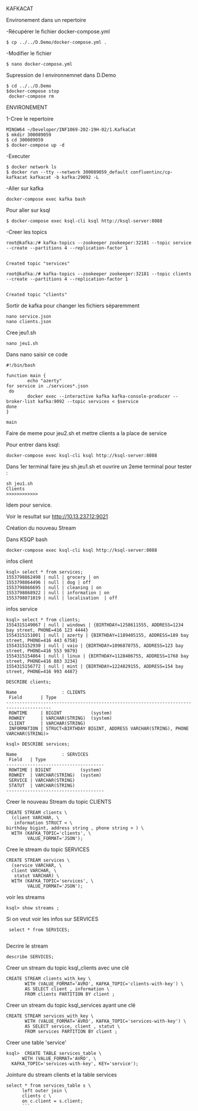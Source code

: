 KAFKACAT

Environement dans un repertoire

 -Récupérer le fichier docker-compose.yml 
 
 ``` 
 $ cp ../../D.Demo/docker-compose.yml .
 ```
 
 -Modifier le fichier
 
 ```
 $ nano docker-compose.yml
 ```
 

Supression de l environnemnet dans D.Demo
```
$ cd ../../D.Demo
$docker-compose stop 
 docker-compose rm 
 ```
 
 
 
ENVIRONEMENT

1-Cree le repertoire

```  
MINGW64 ~/Developer/INF1069-202-19H-02/1.KafkaCat
$ mkdir 300089059
$ cd 300089059
$ docker-compose up -d 
 ```
 

 
 -Executer
 
 ``` 
$ docker network ls
$ docker run --tty --network 300089059_default confluentinc/cp-kafkacat kafkacat -b kafka:29092 -L
```

-Aller sur kafka 

``` 
docker-compose exec kafka bash 
```
Pour aller sur ksql
```
$ docker-compose exec ksql-cli ksql http://ksql-server:8088

```

-Creer les topics
``` 
root@kafka:/# kafka-topics --zookeeper zookeeper:32181 --topic service --create --partitions 4 --replication-factor 1


Created topic "services" 
```

``` 
root@kafka:/# kafka-topics --zookeeper zookeeper:32181 --topic clients --create --partitions 4 --replication-factor 1


Created topic "clients" 
```
Sortir de kafka pour changer les fichiers séparemment
```
nano service.json
nano clients.json
```
Cree jeu1.sh
``` 
nano jeu1.sh
```
Dans nano saisir ce code
```
#!/bin/bash

function main {
        echo "azerty"
for service in ./services*.json 
 do
        docker exec --interactive kafka kafka-console-producer --broker-list kafka:9092 --topic services < $service
done
}

main
```

Faire de meme pour jeu2.sh et mettre clients a la place de service

Pour entrer dans ksql:
``` 
docker-compose exec ksql-cli ksql http://ksql-server:8088 
```


Dans 1er terminal faire jeu sh.jeu1.sh et ouvrire un 2eme terminal pour tester :

```
sh jeu1.sh
Clients
>>>>>>>>>>>>
```
Idem pour service.


Voir le resultat sur http://10.13.237.12:9021


Création du nouveau Stream

Dans KSQP bash
```
docker-compose exec ksql-cli ksql http://ksql-server:8088
```
infos client
```
ksql> select * from services;
1553798862498 | null | grocery | on
1553798864496 | null | dog | off
1553798866695 | null | cleaning | on
1553798868922 | null | information | on
1553798871019 | null | localisation  | off
```
infos service
```
ksql> select * from clients;
1554315149067 | null | windows | {BIRTHDAY=1258611555, ADDRESS=1234 bay street, PHONE=416 123 4444}
1554315151001 | null | azerty | {BIRTHDAY=1189405155, ADDRESS=189 bay street, PHONE=416 443 6758}
1554315152930 | null | vaio | {BIRTHDAY=1096870755, ADDRESS=123 bay street, PHONE=416 553 9879}
1554315154864 | null | linux | {BIRTHDAY=1128406755, ADDRESS=1768 bay street, PHONE=416 883 3234}
1554315156772 | null | mint | {BIRTHDAY=1224829155, ADDRESS=154 bay street, PHONE=416 993 4487}
```
```
DESCRIBE clients;

Name                 : CLIENTS
 Field       | Type
---------------------------------------------------------------------------------------
 ROWTIME     | BIGINT           (system)
 ROWKEY      | VARCHAR(STRING)  (system)
 CLIENT      | VARCHAR(STRING)
 INFORMATION | STRUCT<BIRTHDAY BIGINT, ADDRESS VARCHAR(STRING), PHONE VARCHAR(STRING)>
```
```
ksql> DESCRIBE services;

Name                 : SERVICES
 Field   | Type
-------------------------------------
 ROWTIME | BIGINT           (system)
 ROWKEY  | VARCHAR(STRING)  (system)
 SERVICE | VARCHAR(STRING)
 STATUT  | VARCHAR(STRING)
-------------------------------------

```

Creer le nouveau Stream du topic CLIENTS
```
CREATE STREAM clients \
  (client VARCHAR, \
   information STRUCT < \
birthday bigint, address string , phone string > ) \
  WITH (KAFKA_TOPIC='clients', \
        VALUE_FORMAT='JSON');
```
Cree le stream du topic SERVICES
```
CREATE STREAM services \
  (service VARCHAR, \
  client VARCHAR, \
   statut VARCHAR) \
  WITH (KAFKA_TOPIC='services', \
        VALUE_FORMAT='JSON');
```
voir les streams
```
ksql> show streams ;
```
Si on veut voir les infos sur SERVICES
```
 select * from SERVICES;
 
```
Decrire le stream
```
describe SERVICES;
```
Creer un stream du topic ksql_clients avec une clé 
```
CREATE STREAM clients_with_key \
       WITH (VALUE_FORMAT='AVRO', KAFKA_TOPIC='clients-with-key') \
       AS SELECT client , information \
       FROM clients PARTITION BY client ;
```
Creer un stream du topic ksql_services ayant une clé 

```
CREATE STREAM services_with_key \
       WITH (VALUE_FORMAT='AVRO', KAFKA_TOPIC='services-with-key') \
       AS SELECT service, client , statut \
       FROM services PARTITION BY client ;
 ```

Creer une table 'service'
```
ksql>  CREATE TABLE services_table \
      WITH (VALUE_FORMAT='AVRO', \
  KAFKA_TOPIC='services-with-key', KEY='service');
```

Jointure du stream clients et la table services
```
select * from services_table s \
      left outer join \
      clients c \ 
      on c.client = s.client;
      ```




